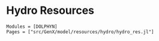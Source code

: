 # Hydro Resources
```@autodocs
Modules = [DOLPHYN]
Pages = ["src/GenX/model/resources/hydro/hydro_res.jl"]
```